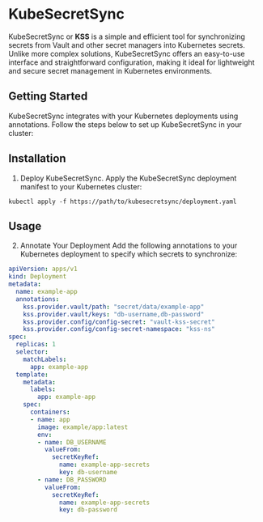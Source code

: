 # KubeSecretSync

KubeSecretSync or **KSS** is a simple and efficient tool for synchronizing secrets from Vault and other secret managers into Kubernetes secrets. Unlike more complex solutions, KubeSecretSync offers an easy-to-use interface and straightforward configuration, making it ideal for lightweight and secure secret management in Kubernetes environments.

## Getting Started

KubeSecretSync integrates with your Kubernetes deployments using annotations. Follow the steps below to set up KubeSecretSync in your cluster:

## Installation

1. Deploy KubeSecretSync.
Apply the KubeSecretSync deployment manifest to your Kubernetes cluster:

```
kubectl apply -f https://path/to/kubesecretsync/deployment.yaml
```

## Usage

2. Annotate Your Deployment
Add the following annotations to your Kubernetes deployment to specify which secrets to synchronize:

```yaml
apiVersion: apps/v1
kind: Deployment
metadata:
  name: example-app
  annotations:
    kss.provider.vault/path: "secret/data/example-app"
    kss.provider.vault/keys: "db-username,db-password"
    kss.provider.config/config-secret: "vault-kss-secret"
    kss.provider.config/config-secret-namespace: "kss-ns"
spec:
  replicas: 1
  selector:
    matchLabels:
      app: example-app
  template:
    metadata:
      labels:
        app: example-app
    spec:
      containers:
      - name: app
        image: example/app:latest
        env:
        - name: DB_USERNAME
          valueFrom:
            secretKeyRef:
              name: example-app-secrets
              key: db-username
        - name: DB_PASSWORD
          valueFrom:
            secretKeyRef:
              name: example-app-secrets
              key: db-password
```

